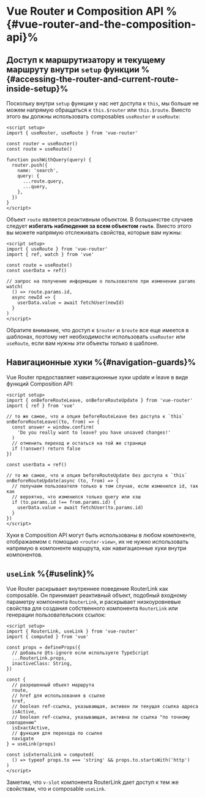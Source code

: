 # Vue Router и Composition API %{#vue-router-and-the-composition-api}%

<VueSchoolLink
  href="https://vueschool.io/lessons/router-and-the-composition-api"
  title="Узнайте, как использовать Vue Router с Composition API"
/>

## Доступ к маршрутизатору и текущему маршруту внутри `setup` функции %{#accessing-the-router-and-current-route-inside-setup}%

Поскольку внутри `setup` функции у нас нет доступа к `this`, мы больше не можем напрямую обращаться к `this.$router` или `this.$route`. Вместо этого вы должны использовать composables `useRouter` и `useRoute`:

```vue
<script setup>
import { useRouter, useRoute } from 'vue-router'

const router = useRouter()
const route = useRoute()

function pushWithQuery(query) {
  router.push({
    name: 'search',
    query: {
      ...route.query,
      ...query,
    },
  })
}
</script>
```

Объект `route` является реактивным объектом. В большинстве случаев следует **избегать наблюдения за всем объектом `route`**. Вместо этого вы можете напрямую отслеживать свойства, которые вам нужны:

```vue
<script setup>
import { useRoute } from 'vue-router'
import { ref, watch } from 'vue'

const route = useRoute()
const userData = ref()

// запрос на получение информации о пользователе при изменении params
watch(
  () => route.params.id,
  async newId => {
    userData.value = await fetchUser(newId)
  }
)
</script>
```

Обратите внимание, что доступ к `$router` и `$route` все еще имеется в шаблонах, поэтому нет необходимости использовать `useRouter` или `useRoute`, если вам нужны эти объекты только в шаблоне.

## Навигационные хуки %{#navigation-guards}%

Vue Router предоставляет навигационные хуки update и leave в виде функций Composition API:

```vue
<script setup>
import { onBeforeRouteLeave, onBeforeRouteUpdate } from 'vue-router'
import { ref } from 'vue'

// то же самое, что и опция beforeRouteLeave без доступа к `this`
onBeforeRouteLeave((to, from) => {
  const answer = window.confirm(
    'Do you really want to leave? you have unsaved changes!'
  )
  // отменить переход и остаться на той же странице
  if (!answer) return false
})

const userData = ref()

// то же самое, что и опция beforeRouteUpdate без доступа к `this`
onBeforeRouteUpdate(async (to, from) => {
  // получаем пользователя только в том случае, если изменился id, так как
  // вероятно, что изменился только query или хэш
  if (to.params.id !== from.params.id) {
    userData.value = await fetchUser(to.params.id)
  }
})
</script>
```

Хуки в Composition API могут быть использованы в любом компоненте, отображаемом с помощью `<router-view>`, их не нужно использовать напрямую в компоненте маршрута, как навигационные хуки внутри компонентов.

## `useLink` %{#uselink}%

Vue Router раскрывает внутреннее поведение RouterLink как composable. Он принимает реактивный объект, подобный входному параметру компонента `RouterLink`, и раскрывает низкоуровневые свойства для создания собственного компонента `RouterLink` или генерации пользовательских ссылок:

```vue
<script setup>
import { RouterLink, useLink } from 'vue-router'
import { computed } from 'vue'

const props = defineProps({
  // добавьте @ts-ignore если используете TypeScript
  ...RouterLink.props,
  inactiveClass: String,
})

const {
  // разрешенный объект маршрута
  route,
  // href для использования в ссылке
  href,
  // boolean ref-ссылка, указывающая, активен ли текущая ссылка адреса
  isActive,
  // boolean ref-ссылка, указывающая, активна ли ссылка "по точному совпадению"
  isExactActive,
  // функция для перехода по ссылке
  navigate
} = useLink(props)

const isExternalLink = computed(
  () => typeof props.to === 'string' && props.to.startsWith('http')
)
</script>
```

Заметим, что `v-slot` компонента RouterLink дает доступ к тем же свойствам, что и composable `useLink`.
